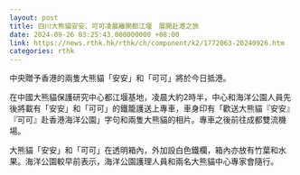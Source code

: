 ```yaml
---
layout: post
title: 四川大熊貓安安、可可凌晨離開都江堰　展開赴港之旅
date: 2024-09-26 03:25:43.000000000 +08:00
link: https://news.rthk.hk/rthk/ch/component/k2/1772063-20240926.htm
categories: rthk
---
```


中央贈予香港的兩隻大熊貓「安安」和「可可」將於今日抵港。

在中國大熊貓保護研究中心都江堰基地，凌晨大約2時半，中心和海洋公園人員先後將載有「安安」和「可可」的鐵籠護送上專車，車身印有「歡送大熊貓『安安』『可可』赴香港海洋公園」字句和兩隻大熊貓的相片。專車之後前往成都雙流機場。

大熊貓「安安」和「可可」在透明箱內，外加設白色鐵欄，箱內亦放有竹葉和水果。海洋公園較早前表示，海洋公園護理人員和兩名大熊貓中心專家會隨行。
